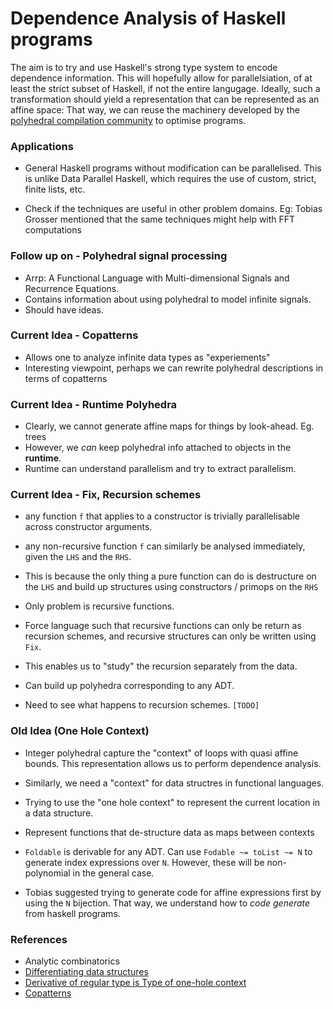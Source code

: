 # Dependence Analysis of Haskell programs

The aim is to try and use Haskell's strong type system to encode
dependence information. This will hopefully allow for parallelsiation, of at
least the strict subset of Haskell, if not the entire langugage. Ideally, such a transformation should
yield a representation that can be represented as an affine space: That way, we can reuse the
machinery developed by the [polyhedral compilation community](http://polyhedral.info/) to optimise
programs.


### Applications

- General Haskell programs without modification can be parallelised. This is unlike Data Parallel Haskell, which requires the use of custom, strict, finite lists, etc.

- Check if the techniques are useful in other problem domains. Eg: Tobias Grosser
mentioned that the same techniques might help with FFT computations

### Follow up on - Polyhedral signal processing
- Arrp: A Functional Language with Multi-dimensional Signals and Recurrence Equations.
- Contains information about using polyhedral to model infinite signals.
- Should have ideas.
### Current Idea - Copatterns
- Allows one to analyze infinite data types as "experiements"
- Interesting viewpoint, perhaps we can rewrite polyhedral descriptions
  in terms of copatterns


### Current Idea - Runtime Polyhedra

- Clearly, we cannot generate affine maps for things by look-ahead. Eg. trees
- However, we _can_ keep polyhedral info attached to objects in the **runtime**.
- Runtime can understand parallelism and try to extract parallelism.


### Current Idea - Fix, Recursion schemes

- any function `f` that applies to a constructor is trivially parallelisable across
  constructor arguments.
- any non-recursive function `f` can similarly be analysed immediately, given the `LHS` and the `RHS`.

- This is because the only thing a pure function can do is destructure on the `LHS` and build up
  structures using constructors / primops on the `RHS`
  
- Only problem is recursive functions.

- Force language such that recursive functions can only be return as recursion schemes, and
  recursive structures can only be written using `Fix`.
  
- This enables us to "study" the recursion separately from the data.

- Can build up polyhedra corresponding to any ADT.

- Need to see what happens to recursion schemes. `[TODO]`

### Old Idea (One Hole Context)

- Integer polyhedral capture the "context" of loops with quasi affine
bounds. This representation allows us to perform dependence analysis.

- Similarly, we need a "context" for data structres in functional languages.

- Trying to use the "one hole context" to represent the current location
in a data structure.

- Represent functions that de-structure data as maps between contexts


- `Foldable` is derivable for any ADT. Can use `Fodable ~= toList ~= N` to
generate index expressions over `N`. However, these will be non-polynomial
in the general case.

- Tobias suggested trying to generate code for affine expressions first by
using the `N` bijection. That way, we understand how to *code generate* from
haskell programs.

### References

- Analytic combinatorics
- [Differentiating data structures](http://www.cs.nott.ac.uk/~psztxa/publ/jpartial.pdf)
- [Derivative of regular type is Type of one-hole context](http://strictlypositive.org/diff.pdf)
- [Copatterns](http://www2.tcs.ifi.lmu.de/~abel/popl13.pdf)

